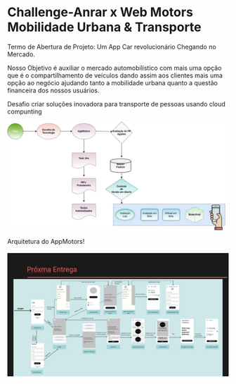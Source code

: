 # Challenge-Anrar x Web Motors Mobilidade Urbana & Transporte

Termo de Abertura de Projeto:
Um App Car revolucionário Chegando no Mercado.

Nosso Objetivo é auxiliar o mercado automobilístico com mais uma opção que é o compartilhamento de veículos dando assim aos clientes mais uma opção ao negócio ajudando tanto a mobilidade urbana quanto a questão financeira dos nossos usuários.

Desafio
criar soluções inovadora para transporte de pessoas usando cloud compunting

![fluxo-do-projeto](Fluxo-de-versao-app.jpg)

Arquitetura do AppMotors!

![fluxo-do-appmotors](Slide6.jpg)
